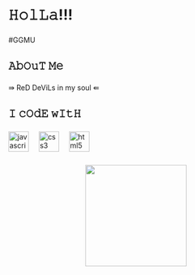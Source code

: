 <h1 align="left">𝙷𝚘𝚕𝙻𝚊!!!</h1>

###

<p align="left">#GGMU</p>

###

<h2 align="left">𝙰𝚋𝙾𝚞𝚃 𝙼𝚎</h2>

###

<p align="left">⇛ ReD DeViLs in my soul ⇚</p>

###

<h2 align="left">𝙸 𝚌𝙾𝚍𝙴 𝚠𝙸𝚝𝙷</h2>

###

<div align="left">
  <img src="https://cdn.jsdelivr.net/gh/devicons/devicon/icons/javascript/javascript-original.svg" height="40" alt="javascript logo"  />
  <img width="12" />
  <img src="https://cdn.jsdelivr.net/gh/devicons/devicon/icons/css3/css3-original.svg" height="40" alt="css3 logo"  />
  <img width="12" />
  <img src="https://cdn.jsdelivr.net/gh/devicons/devicon/icons/html5/html5-original.svg" height="40" alt="html5 logo"  />
</div>

###

<div align="center">
  <img height="200" src="https://i.pinimg.com/564x/da/7a/38/da7a38dd4c27fac2eef745223e172a2c.jpg"  />
</div>

###